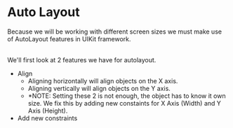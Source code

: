 # Auto Layout
Because we will  be working with different screen sizes we must make use of AutoLayout features in UIKit framework.<br></br>

We'll first look at 2 features we have for autolayout. 
<ul>
    <li>Align
        <ul>
            <li>Aligning horizontally will align objects on the X axis. </li>
            <li>Aligning vertically will align objects on the Y axis.</li>
            <li>*NOTE: Setting these 2 is not enough, the object has to know it own size. We fix this by adding new constaints for X Axis (Width) and Y Axis (Height).</li>
        </ul>
    </li>
    <li>Add new constraints</li>
</ul>